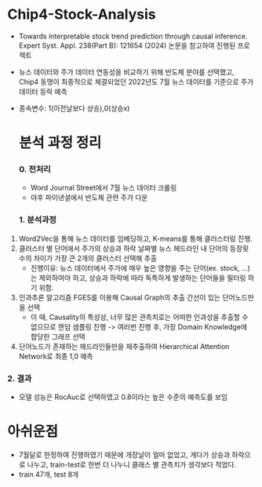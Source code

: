 # Chip4-Stock-Analysis


- Towards interpretable stock trend prediction through causal inference. Expert Syst. Appl. 238(Part B): 121654 (2024) 논문을 참고하여 진행된 프로젝트
- 뉴스 데이터와 주가 데이터 연동성을 비교하기 위해 반도체 분야를 선택했고, Chip4 동맹이 최종적으로 체결되었던 2022년도 7월 뉴스 데이터를 기준으로 주가 데이터 등락 예측
- 종속변수: 1(이전날보다 상승),0(상승x)

  # 분석 과정 정리
  ### 0. 전처리
  - Word Journal Street에서 7월 뉴스 데이터 크롤링
  - 야후 파이낸셜에서 반도체 관련 주가 다운
 
  ### 1. 분석과정
1) Word2Vec을 통해 뉴스 데이터를 임베딩하고, K-means를 통해 클러스터링 진행.
2) 클러스터 별 단어에서 주가의 상승과 하락 날짜별 뉴스 헤드라인 내 단어의 등장횟수의 차이가 가장 큰 2개의 클러스터 선택해 추출
   - 진행이유: 뉴스 데이터에서 주가에 매우 높은 영향을 주는 단어(ex. stock, ...)는 제외하여야 하고, 상승과 하락에 따라 독특하게 발생하는 단어들을 필터링 하기 위함.
3) 인과추론 알고리즘 FGES를 이용해 Causal Graph의 추출 간선이 있는 단어노드만을 선택
   - 이 때, Causality의 특성상, 너무 많은 관측치로는 어떠한 인과성을 추출할 수 없으므로 랜덤 샘플링 진행 -> 여러번 진행 후, 가장 Domain Knowledge에 합당한 그래프 선택
4) 단어노드가 존재하는 헤드라인들만을 재추출하여 Hierarchical Attention Network로 최종 1,0 예측

### 2. 결과
- 모델 성능은 RocAuc로 선택하였고 0.8이라는 높은 수준의 예측도를 보임

# 아쉬운점
- 7월달로 한정하여 진행하였기 때문에 개장날이 얼마 없었고, 게다가 상승과 하락으로 나누고, train-test로 한번 더 나누니 클래스 별 관측치가 생각보다 적었다.
-   train 47개, test 8개

